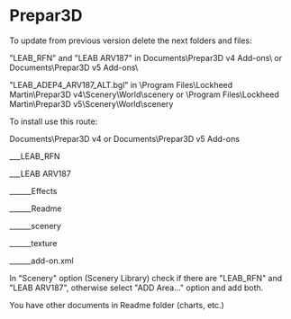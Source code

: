 # Prepar3D

To update from previous version delete the next folders and files:

"LEAB_RFN" and "LEAB ARV187" in
Documents\Prepar3D v4 Add-ons\ 
or
Documents\Prepar3D v5 Add-ons\

"LEAB_ADEP4_ARV187_ALT.bgl" in 
\Program Files\Lockheed Martin\Prepar3D v4\Scenery\World\scenery
or
\Program Files\Lockheed Martin\Prepar3D v5\Scenery\World\scenery

To install use this route:

Documents\Prepar3D v4 or Documents\Prepar3D v5 Add-ons

___LEAB_RFN

___LEAB ARV187

______Effects

______Readme

______scenery

______texture

______add-on.xml

    

In "Scenery" option (Scenery Library) check if there are "LEAB_RFN" and "LEAB ARV187", otherwise select "ADD Area..." option and add both.

You have other documents in Readme folder (charts, etc.)
